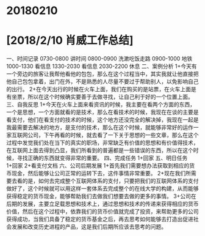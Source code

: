 # 20180210

# [2018/2/10 肖威工作总结]
一、时间记录
0730-0800 讲时间
0800-0900 洗漱吃饭走路
0900-1000 地铁
1000-1330 看信息
1330-2030 看信息
2030-2200 休息
二、案例分析
1+今天有一个旁边的旅客让我帮他看他的包包，那么在这个过程当中，其实我就让他直接把他自己包包拿着，出门在外，不是熟悉的人尽量不要过于帮助别人，以免影响自己的出行。
2+在今天出行的时候在火车上面，我们在购买的是站票，在火车上面是有坐票，所以在这个时候确实要善于去做寻找，让自己利于好的一个位置上面。
三、自我反思
1+今天在火车上面来看资讯的时候，我主要在看两个方面的东西，一个是思想，一个方面就看的是技术，那么在看技术的时候，我现在在谈的主要是看支付，他们在看支付的技术的时候，这个地方还没完全的解决掉，我现在一起是我最需要去解决的地方，是支付的技术，那么在这个时候，就能够非常好的运作一家互联网公司，下午再看的时候，就去看了一下关于思想的一些文章，那么在这个过程中发觉我们处在当下的真实的职场，非常缺乏有价值的思想和有价值得技术，在互联网上面去得到凸显，我们所看到的普遍都是一些错误的东西，所以在这个时候，寻找正确的东西就变得非常的重要。
四、完成任务
1+回家
五、明日任务
1+回家
2+看支付文档
六、公司后期发展
1+首先我们需要想办法获取到相应的货币现金，然后能够让公司正常的运转下去，这件事情非常重要。
2+现在我们所需要去看的是，如何去完成整个互联网体系的支付，只要把我们的互联网体系的支付做好了，这个时候就可以用这样一套体系去完成整个的在线大学的构建，从而能够获得稳定的货币现金，能够帮助我们去做我们想要去做的更多的事情。
3+公司在后期的发展，主要立足载思想和技术上，通过思想和技术的传递来获得相应的货币价值，然后在这个过程中，依靠我们的货币价值就完成了投资，来帮助更多的公司获得成功，当我们具备了稳定的货币基金之后，再去思考如何能够去打造出促进社会发展和改变历史进程的产品，这是我们后期所应该去思考的问题。
